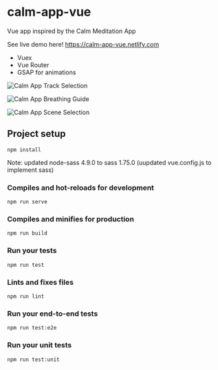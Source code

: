 # calm-app-vue

Vue app inspired by the Calm Meditation App

See live demo here! https://calm-app-vue.netlify.com

- Vuex
- Vue Router
- GSAP for animations

![Calm App Track Selection](https://i.imgur.com/6AVXl6S.gif)

![Calm App Breathing Guide](https://i.imgur.com/5EpbcLD.gif)

![Calm App Scene Selection](https://i.imgur.com/YyA1qZS.gif)

## Project setup

```
npm install
```
Note: updated node-sass 4.9.0 to sass 1.75.0 (uupdated vue.config.js to implement sass)


### Compiles and hot-reloads for development

```
npm run serve
```

### Compiles and minifies for production

```
npm run build
```

### Run your tests

```
npm run test
```

### Lints and fixes files

```
npm run lint
```

### Run your end-to-end tests

```
npm run test:e2e
```

### Run your unit tests

```
npm run test:unit
```
